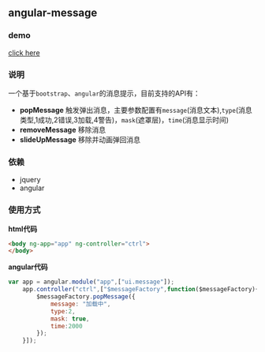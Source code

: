 ## angular-message
### demo
[click here](http://www.w3cin.com/demo/angular-components/angular-message/)

### 说明
一个基于`bootstrap`、`angular`的消息提示，目前支持的API有：  
- **popMessage** 触发弹出消息，主要参数配置有`message`(消息文本),`type`(消息类型,1成功,2错误,3加载,4警告)，`mask`(遮罩层)，`time`(消息显示时间)  
- **removeMessage** 移除消息  
- **slideUpMessage** 移除并动画弹回消息

### 依赖
- jquery
- angular 

### 使用方式  

**html代码**  
```html
<body ng-app="app" ng-controller="ctrl">
</body>
```

**angular代码**  
```javascript
var app = angular.module("app",["ui.message"]);
    app.controller("ctrl",["$messageFactory",function($messageFactory){
        $messageFactory.popMessage({
            message: "加载中",
            type:2,
            mask: true,
            time:2000
        });
    }]);
```
